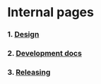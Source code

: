 # Internal pages

### 1. [Design](/design/main.md)

### 2. [Development docs](/dev/main.md)

### 3. [Releasing](/rel/main.md)